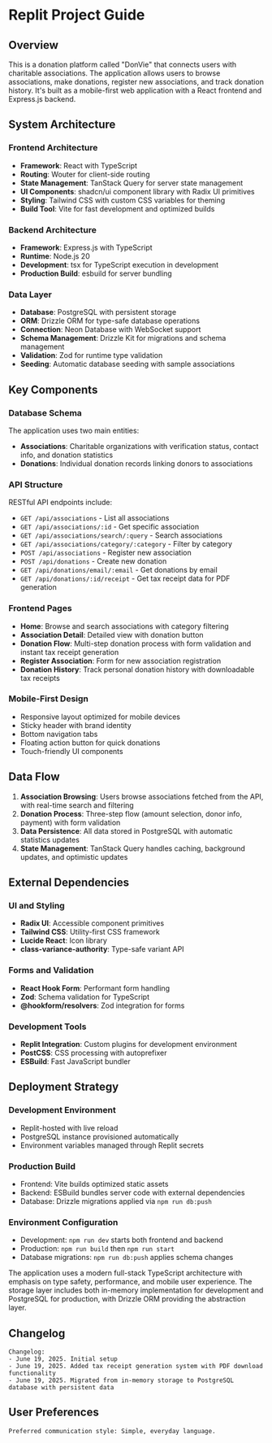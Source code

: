 # Replit Project Guide

## Overview

This is a donation platform called "DonVie" that connects users with charitable associations. The application allows users to browse associations, make donations, register new associations, and track donation history. It's built as a mobile-first web application with a React frontend and Express.js backend.

## System Architecture

### Frontend Architecture
- **Framework**: React with TypeScript
- **Routing**: Wouter for client-side routing
- **State Management**: TanStack Query for server state management
- **UI Components**: shadcn/ui component library with Radix UI primitives
- **Styling**: Tailwind CSS with custom CSS variables for theming
- **Build Tool**: Vite for fast development and optimized builds

### Backend Architecture
- **Framework**: Express.js with TypeScript
- **Runtime**: Node.js 20
- **Development**: tsx for TypeScript execution in development
- **Production Build**: esbuild for server bundling

### Data Layer
- **Database**: PostgreSQL with persistent storage
- **ORM**: Drizzle ORM for type-safe database operations
- **Connection**: Neon Database with WebSocket support
- **Schema Management**: Drizzle Kit for migrations and schema management
- **Validation**: Zod for runtime type validation
- **Seeding**: Automatic database seeding with sample associations

## Key Components

### Database Schema
The application uses two main entities:
- **Associations**: Charitable organizations with verification status, contact info, and donation statistics
- **Donations**: Individual donation records linking donors to associations

### API Structure
RESTful API endpoints include:
- `GET /api/associations` - List all associations
- `GET /api/associations/:id` - Get specific association
- `GET /api/associations/search/:query` - Search associations
- `GET /api/associations/category/:category` - Filter by category
- `POST /api/associations` - Register new association
- `POST /api/donations` - Create new donation
- `GET /api/donations/email/:email` - Get donations by email
- `GET /api/donations/:id/receipt` - Get tax receipt data for PDF generation

### Frontend Pages
- **Home**: Browse and search associations with category filtering
- **Association Detail**: Detailed view with donation button
- **Donation Flow**: Multi-step donation process with form validation and instant tax receipt generation
- **Register Association**: Form for new association registration
- **Donation History**: Track personal donation history with downloadable tax receipts

### Mobile-First Design
- Responsive layout optimized for mobile devices
- Sticky header with brand identity
- Bottom navigation tabs
- Floating action button for quick donations
- Touch-friendly UI components

## Data Flow

1. **Association Browsing**: Users browse associations fetched from the API, with real-time search and filtering
2. **Donation Process**: Three-step flow (amount selection, donor info, payment) with form validation
3. **Data Persistence**: All data stored in PostgreSQL with automatic statistics updates
4. **State Management**: TanStack Query handles caching, background updates, and optimistic updates

## External Dependencies

### UI and Styling
- **Radix UI**: Accessible component primitives
- **Tailwind CSS**: Utility-first CSS framework
- **Lucide React**: Icon library
- **class-variance-authority**: Type-safe variant API

### Forms and Validation
- **React Hook Form**: Performant form handling
- **Zod**: Schema validation for TypeScript
- **@hookform/resolvers**: Zod integration for forms

### Development Tools
- **Replit Integration**: Custom plugins for development environment
- **PostCSS**: CSS processing with autoprefixer
- **ESBuild**: Fast JavaScript bundler

## Deployment Strategy

### Development Environment
- Replit-hosted with live reload
- PostgreSQL instance provisioned automatically
- Environment variables managed through Replit secrets

### Production Build
- Frontend: Vite builds optimized static assets
- Backend: ESBuild bundles server code with external dependencies
- Database: Drizzle migrations applied via `npm run db:push`

### Environment Configuration
- Development: `npm run dev` starts both frontend and backend
- Production: `npm run build` then `npm run start`
- Database migrations: `npm run db:push` applies schema changes

The application uses a modern full-stack TypeScript architecture with emphasis on type safety, performance, and mobile user experience. The storage layer includes both in-memory implementation for development and PostgreSQL for production, with Drizzle ORM providing the abstraction layer.

## Changelog

```
Changelog:
- June 19, 2025. Initial setup
- June 19, 2025. Added tax receipt generation system with PDF download functionality
- June 19, 2025. Migrated from in-memory storage to PostgreSQL database with persistent data
```

## User Preferences

```
Preferred communication style: Simple, everyday language.
```